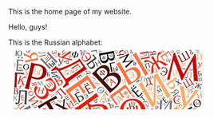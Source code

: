 This is the home page of my website.

Hello, guys!

This is the Russian alphabet:<br /> 
![Russian Letters!](/assets/icon.jpg "Russian Letters")

